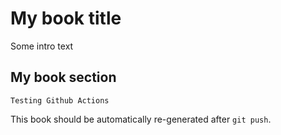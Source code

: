 # My book title

Some intro text

## My book section

```{note}
Testing Github Actions
```

This book should be automatically re-generated after `git push`.